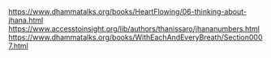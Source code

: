 https://www.dhammatalks.org/books/HeartFlowing/06-thinking-about-jhana.html
https://www.accesstoinsight.org/lib/authors/thanissaro/jhananumbers.html
https://www.dhammatalks.org/books/WithEachAndEveryBreath/Section0007.html